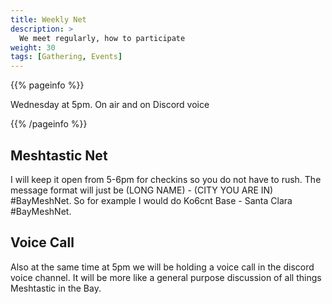 ```yaml
---
title: Weekly Net
description: >
  We meet regularly, how to participate
weight: 30
tags: [Gathering, Events]
---
```


{{% pageinfo %}}

Wednesday at 5pm. On air and on Discord voice

{{% /pageinfo %}}

## Meshtastic Net
I will keep it open from 5-6pm for checkins so you do not have to rush. The message format will just be (LONG NAME) - (CITY YOU ARE IN) #BayMeshNet. So for example I would do Ko6cnt Base - Santa Clara #BayMeshNet. 

## Voice Call
Also at the same time at 5pm we will be holding a voice call in the discord voice channel. It will be more like a general purpose discussion of all things Meshtastic in the Bay.